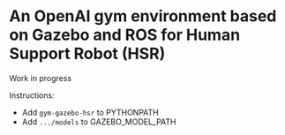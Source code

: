 # An OpenAI gym environment based on Gazebo and ROS for Human Support Robot (HSR)

Work in progress

Instructions:
- Add `gym-gazebo-hsr` to PYTHONPATH
- Add  `.../models` to GAZEBO_MODEL_PATH
